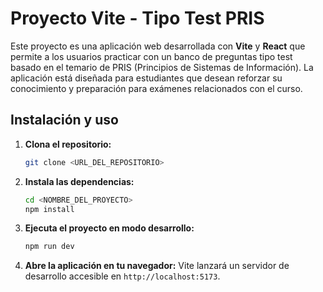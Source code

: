 # Proyecto Vite - Tipo Test PRIS

Este proyecto es una aplicación web desarrollada con **Vite** y **React** que permite a los usuarios practicar con un banco de preguntas tipo test basado en el temario de PRIS (Principios de Sistemas de Información). La aplicación está diseñada para estudiantes que desean reforzar su conocimiento y preparación para exámenes relacionados con el curso.

## Instalación y uso

1. **Clona el repositorio:**
   ```bash
   git clone <URL_DEL_REPOSITORIO>
   ```

2. **Instala las dependencias:**
   ```bash
   cd <NOMBRE_DEL_PROYECTO>
   npm install
   ```

3. **Ejecuta el proyecto en modo desarrollo:**
   ```bash
   npm run dev
   ```

4. **Abre la aplicación en tu navegador:**
   Vite lanzará un servidor de desarrollo accesible en `http://localhost:5173`.
